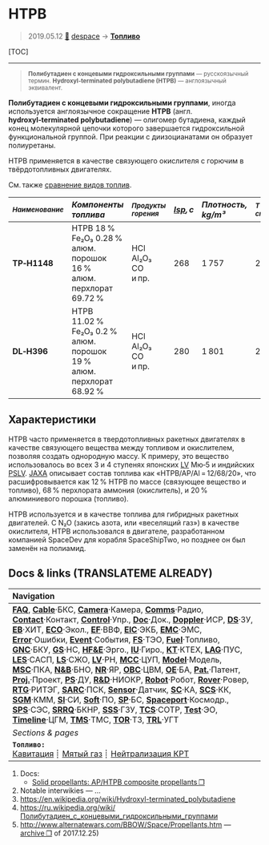 # HTPB
> 2019.05.12 [🚀](../index/index.md) [despace](index.md) → **[Топливо](fuel.md)**

[TOC]

---

> <small>**Полибутадиен с концевыми гидроксильными группами** — русскоязычный термин. **Hydroxyl‑terminated polybutadiene (HTPB)** — англоязычный эквивалент.</small>

**Полибутадиен с концевыми гидроксильными группами**, иногда используется англоязычное сокращение **HTPB** (англ. **hydroxyl‑terminated polybutadiene**) — олигомер бутадиена, каждый конец молекулярной цепочки которого завершается гидроксильной функциональной группой. При реакции с диизоцианатами он образует полиуретаны.

HTPB применяется в качестве связующего окислителя с горючим в твёрдотопливных двигателях.

См. также [сравнение видов топлив](fuel.md).

|<small>*Наименование*|*Компоненты топлива*|<small>*Продукты<br> горения*|*[Isp](isp.md), с*|*Плотность,<br> kg/m³*|<small>*Т в камере<br> сгорания, К*|
|:--|:--|:--|:--|:--|:--|
|**TP‑H1148**|HTPB 18 %<br> Fe₂O₃ 0.28 %<br> алюм. порошок 16 %<br> алюм. перхлорат 69.72 %|HCl<br> Al₂O₃<br> CO<br> и пр.|268|1 757|2 000|
|**DL‑H396**|HTPB 11.02 %<br> Fe₂O₃ 0.2 %<br> алюм. порошок 19 %<br> алюм. перхлорат 68.92 %|HCl<br> Al₂O₃<br> CO<br> и пр.|280|1 801|2 000|



## Характеристики
HTPB часто применяется в твердотопливных ракетных двигателях в качестве связующего вещества между топливом и окислителем, позволяя создать однородную массу. К примеру, это вещество использовалось во всех 3 и 4 ступенях японских [LV](lv.md) Мю‑5 и индийских [PSLV](pslv.md). [JAXA](zz_jaxa.md) описывает состав топлива как «HTPB/AP/Al = 12/68/20», что расшифровывается как 12 % HTPB по массе (связующее вещество и топливо), 68 % перхлората аммония (окислитель), и 20 % алюминиевого порошка (топливо).

HTPB используется и в качестве топлива для гибридных ракетных двигателей. С N₂O (закись азота, или «веселящий газ») в качестве окислителя, HTPB использовался в двигателе, разработанном компанией SpaceDev для корабля SpaceShipTwo, но позднее он был заменён на полиамид.



<p style="page-break-after:always"> </p>

## Docs & links (TRANSLATEME ALREADY)
|Navigation|
|:--|
|**[FAQ](faq.md)**, **[Cable](cable.md)**·БКС, **[Camera](cam.md)**·Камера, **[Comms](comms.md)**·Радио, **[Contact](contact.md)**·Контакт, **[Control](control.md)**·Упр., **[Doc](doc.md)**·Док., **[Doppler](doppler.md)**·ИСР, **[DS](ds.md)**·ЗУ, **[EB](eb.md)**·ХИТ, **[ECO](ecology.md)**·Экол., **[EF](ef.md)**·ВВФ, **[ElC](elc.md)**·ЭКБ, **[EMC](emc.md)**·ЭМС, **[Error](error.md)**·Ошибки, **[Event](event.md)**·События, **[FS](fs.md)**·ТЭО, **[Fuel](fuel.md)**·Топливо, **[GNC](gnc.md)**·БКУ, **[GS](scs.md)**·НС, **[HF&E](hfe.md)**·Эрго., **[IU](iu.md)**·Гиро., **[KT](kt.md)**·КТЕХ, **[LAG](lag.md)**·ПУC, **[LES](les.md)**·САСП, **[LS](ls.md)**·СЖО, **[LV](lv.md)**·РН, **[MCC](mcc.md)**·ЦУП, **[Model](model.md)**·Модель, **[MSC](sc.md)**·ПКА, **[N&B](nnb.md)**·БНО, **[NR](nr.md)**·ЯР, **[OBC](obc.md)**·ЦВМ, **[OE](oe.md)**·БА, **[Pat.](патент.md)**·Патент, **[Proj.](project.md)**·Проект, **[PS](ps.md)**·ДУ, **[R&D](rnd.md)**·НИОКР, **[Robot](robotics.md)**·Робот, **[Rover](rover.md)**·Ровер, **[RTG](rtg.md)**·РИТЭГ, **[SARC](sarc.md)**·ПСК, **[Sensor](sensor.md)**·Датчик, **[SC](sc.md)**·КА, **[SCS](scs.md)**·КК, **[SGM](sgm.md)**·КММ, **[SI](si.md)**·СИ, **[Soft](soft.md)**·ПО, **[SP](sp.md)**·БС, **[Spaceport](spaceport.md)**·Космодр., **[SPS](sps.md)**·СЭС, **[SRRQ](srrq.md)**·БКНР, **[SSS](sss.md)**·ГЗУ, **[TCS](tcs.md)**·СОТР, **[Test](test.md)**·ЭО, **[Timeline](timeline.md)**·ЦГМ, **[TMS](tms.md)**·ТМС, **[TOR](tor.md)**·ТЗ, **[TRL](trl.md)**·УГТ|
|*Sections & pages*|
|**`Топливо:`**<br> [Кавитация](cavitation.md) ┊ [Мятый газ](exhsteam.md) ┊ [Нейтрализация КРТ](нейтрализация_крт.md)|

   1. Docs:
      - [Solid propellants: AP/HTPB composite propellants ❐](f/fuel/htpb_1-s2.0-s1878535215000106-main.djvu)
   1. Notable interwikies — …
   1. <https://en.wikipedia.org/wiki/Hydroxyl-terminated_polybutadiene>
   1. <https://ru.wikipedia.org/wiki/Полибутадиен_с_концевыми_гидроксильными_группами>
   1. <http://www.alternatewars.com/BBOW/Space/Propellants.htm> — [archive ❐](f/fuel/alternatewars_com_spacecraft_propellants.djvu) of 2017.12.25)

